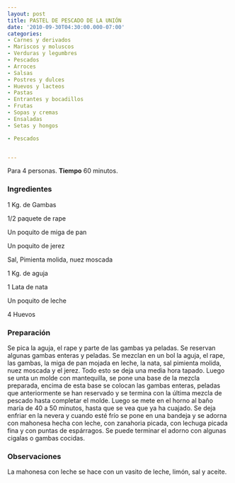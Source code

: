 ```yaml
---
layout: post
title: PASTEL DE PESCADO DE LA UNIÓN
date: '2010-09-30T04:30:00.000-07:00'
categories:
- Carnes y derivados
- Mariscos y moluscos
- Verduras y legumbres
- Pescados
- Arroces
- Salsas
- Postres y dulces
- Huevos y lacteos
- Pastas
- Entrantes y bocadillos
- Frutas
- Sopas y cremas
- Ensaladas
- Setas y hongos

- Pescados


---
```


Para 4 personas.
<b>Tiempo</b> 60 minutos.

<h3>Ingredientes</h3>

1 Kg. de Gambas

1/2 paquete de rape

Un poquito de miga de pan

Un poquito de jerez

Sal, Pimienta molida, nuez moscada

1 Kg. de aguja

1 Lata de nata

Un poquito de leche

4 Huevos

<h3>Preparación</h3>

Se pica la aguja, el rape y parte de las gambas ya peladas. Se reservan algunas gambas enteras y peladas. Se mezclan en un bol la aguja, el rape, las gambas, la miga de pan mojada en leche, la nata, sal pimienta molida, nuez moscada y el jerez. Todo esto se deja una media hora tapado. Luego se unta un molde con mantequilla, se pone una base de la mezcla preparada, encima de esta base se colocan las gambas enteras, peladas que anteriormente se han reservado y se termina con la última mezcla de pescado hasta completar el molde. Luego se mete en el horno al baño maría de 40 a 50 minutos, hasta que se vea que ya ha cuajado. Se deja enfriar en la nevera y cuando esté frío se pone en una bandeja y se adorna con mahonesa hecha con leche, con zanahoria picada, con lechuga picada fina y con puntas de espárragos. Se puede terminar el adorno con algunas cigalas o gambas cocidas.

<h3>Observaciones</h3>

La mahonesa con leche se hace con un vasito de leche, limón, sal y aceite.

